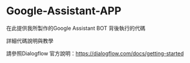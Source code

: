 # Google-Assistant-APP

在此提供我所製作的Google Assistant BOT 背後執行的代碼 

詳細代碼說明與教學

請參照Dialogflow 官方說明：https://dialogflow.com/docs/getting-started



